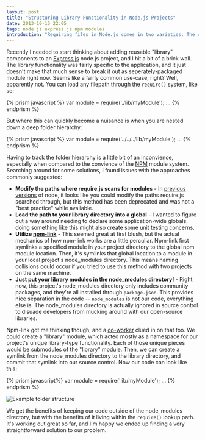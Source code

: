 ```yaml
---
layout: post
title: "Structuring Library Functionality in Node.js Projects"
date: 2013-10-15 22:05
tags: node.js express.js npm modules
introduction: "Requiring files in Node.js comes in two varieties: The code you write, that is required by a relative path, and the code from the community (or your own packages), that live as node modules, and are required by module name.  But what about library functionality, that gets used all over your application?  Is there a better way to include this repeated functionality in your code than a bunch of relative paths?"
---
```

Recently I needed to start thinking about adding reusable "library" components to an
[Express.js](http://www.expressjs.com) node.js project, and I hit a bit of a brick wall.
The library functionality was fairly specific to the application, and it just doesn't
make that much sense to break it out as seperately-packaged module right now.
Seems like a fairly common use-case, right? Well, apparently not.  You can load
any filepath through the `require()` system, like so:

{% prism javascript %}
var module = require('./lib/myModule');
...
{% endprism %}

But where this can quickly become a nuisance is when you are nested down a deep
folder hierarchy:

{% prism javascript %}
var module = require('../../../lib/myModule');
...
{% endprism %}

Having to track the folder hierarchy is a little bit of an inconvience, especially
when compared to the convience of the [NPM](https://npmjs.org) module system.
Searching around for some solutions, I found issues with the approaches commonly suggested:

* __Modify the paths where require.js scans for modules__ - In [previous versions](http://nodejs.org/docs/v0.4.1/api/all.html#loading_from_the_require.paths_Folders) of node, it looks like you could modify the paths require.js searched through, but this method has been deprecated and was not a "best practice" while available.
* __Load the path to your library directory into a global__ - I wanted to figure out a way around needing to declare some application-wide globals.  doing something like this might also create some unit testing concerns.  
* __Utilize [npm-link](https://npmjs.org/doc/link.html)__ - This seemed great at first blush, but the actual mechanics of how npm-link works are a little perculiar.  Npm-link first symlinks a specified module in your project directory to the global npm module location.  Then, it's symlinks that global location to a module in your local project's node_modules directory.  This means naming collisions could occur if you tried to use this method with two projects on the same machine.
* __Just put your library modules in the node\_modules directory!__ - Right now, this project's node_modules directory only includes community packages, and they're all installed through `package.json`.  This provides nice separation in the code -- `node_modules` is not our code, everything else is.  The node_modules directory is actually ignored in source control to disuade developers from mucking around with our open-source libraries.

Npm-link got me thinking though, and a [co-worker](http://mathematism.com) clued
in on that too. We could create a "library" module, which acted mostly as a namespace
for our project's unique library-type functionality. Each of those unique pieces
would be submodules of the "library" module. Then, we can create a symlink from
the node_modules directory to the library directory, and commit that symlink into
our source control.  Now our code can look like this:

{% prism javascript%}
var module = require('lib/myModule');
...
{% endprism %}

![Example folder structure](http://{{site.url}}/img/posts/2013-10-15-structuring-local-node-modules/folder-structure.png)

We get the benefits of keeping our code outside of the node_modules directory, but
with the benefits of it living within the `require()` lookup path. It's working out
great so far, and I'm happy we ended up finding a very straightforward solution to
our problem.

